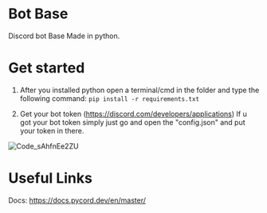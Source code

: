 # Bot Base
Discord bot Base Made in python. 

# Get started

1. After you installed python open a terminal/cmd in the folder and type the following command:
```pip install -r requirements.txt```


2. Get your bot token (https://discord.com/developers/applications)
If u got your bot token simply just go and open the "config.json" and put your token in there.

![Code_sAhfnEe2ZU](https://user-images.githubusercontent.com/71355908/144773276-4468d097-0eb4-49f7-a9b0-a714f431849a.png)


# Useful Links

Docs: https://docs.pycord.dev/en/master/

